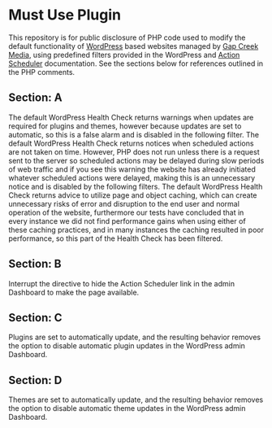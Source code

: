 # Must Use Plugin

This repository is for public disclosure of PHP code used to modify the default functionality of [WordPress](https://wordpress.org/) based websites managed by [Gap Creek Media](https://gapcreekmedia.com/), using predefined filters provided in the WordPress and [Action Scheduler](https://wordpress.org/plugins/action-scheduler/) documentation. See the sections below for references outlined in the PHP comments.

## Section: A

The default WordPress Health Check returns warnings when updates are required for plugins and themes, however because updates are set to automatic, so this is a false alarm and is disabled in the following filter. The default WordPress Health Check returns notices when scheduled actions are not taken on time. However, PHP does not run unless there is a request sent to the server so scheduled actions may be delayed during slow periods of web traffic and if you see this warning the website has already initiated whatever scheduled actions were delayed, making this is an unnecessary notice and is disabled by the following filters. The default WordPress Health Check returns advice to utilize page and object caching, which can create unnecessary risks of error and disruption to the end user and normal operation of the website, furthermore our tests have concluded that in every instance we did not find performance gains when using either of these caching practices, and in many instances the caching resulted in poor performance, so this part of the Health Check has been filtered. 

## Section: B

Interrupt the directive to hide the Action Scheduler link in the admin Dashboard to make the page available. 

## Section: C

Plugins are set to automatically update, and the resulting behavior removes the option to disable automatic plugin updates in the WordPress admin Dashboard. 

## Section: D

Themes are set to automatically update, and the resulting behavior removes the option to disable automatic theme updates in the WordPress admin Dashboard. 
